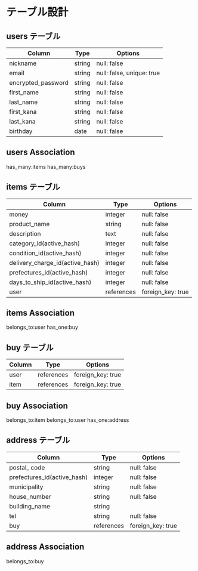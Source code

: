 # テーブル設計

## users テーブル

| Column              | Type   | Options                   |
| ------------------- | ------ | ------------------------- |
| nickname            | string | null: false               |
| email               | string | null: false, unique: true |
| encrypted_password  | string | null: false               |
| first_name          | string | null: false               |
| last_name           | string | null: false               |
| first_kana          | string | null: false               |
| last_kana           | string | null: false               |
| birthday            | date   | null: false               |


## users Association
has_many:items
has_many:buys

## items テーブル

| Column                          | Type       | Options           |
| ------------------------------- | ---------- | ----------------- |
| money                           | integer    | null: false       |
| product_name                    | string     | null: false       |
| description                     | text       | null: false       |
| category_id(active_hash)        | integer    | null: false       |
| condition_id(active_hash)       | integer    | null: false       |
| delivery_charge_id(active_hash) | integer    | null: false       |
| prefectures_id(active_hash)     | integer    | null: false       |
| days_to_ship_id(active_hash)    | integer    | null: false       |
| user                            | references | foreign_key: true |

## items Association
belongs_to:user
has_one:buy

## buy テーブル

| Column       | Type       | Options           |
| ------------ | -----------| ----------------- |
| user         | references | foreign_key: true |
| item         | references | foreign_key: true |

## buy Association
belongs_to:item
belongs_to:user
has_one:address

## address テーブル

| Column                      | Type       | Options           |
| --------------------------- | -----------| ----------------- |
| postal_ code                | string     | null: false       |
| prefectures_id(active_hash) | integer    | null: false       |
| municipality                | string     | null: false       |
| house_number                | string     | null: false       |
| building_name               | string     |                   |
| tel                         | string     | null: false       |
| buy                         | references | foreign_key: true |

## address Association
belongs_to:buy